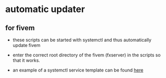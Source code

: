 # automatic updater 
## for fivem

- these scripts can be started with systemctl and thus automatically update fivem

- enter the correct root directory of the fivem (fxserver) in the scripts so that it works.

- an example of a systemctl service template can be found [here](../backup-solution)

